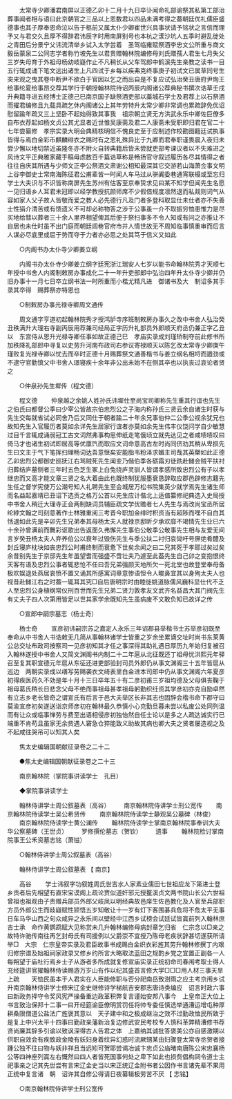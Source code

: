<!-- { "loadSidebar": true } -->
　　太常寺少卿潘君南屏以正德乙卯十二月十九日卒讣闻命礼部谕祭其私第工部治葬事闻者相与语曰此京朝官之三品以上恩数君以四品未满考得之葢朝廷优礼儒臣盛德事也其子厚奉恩命泣以告于柩前又属太仆少卿崔世兴具事状请予铭状之言信而理予又与君交久且厚不得辞君讳辰字时用南屏别号也本杭之漾沙坑人五季时避乱徙处之青田后分景宁父讳流清举乡试入太学尝着　圣驾临雍赋祭酒李忠文公所重与商文毅岳蒙泉二公同志学者称竹坡先生以君贵赠翰林院编修母刘氏赠孺人君生七月失父三岁失母育于外祖母杨幼岐嶷作止不凡稍长从父车驾郎中鹤溪先生亲教之读书一目五行辄成诵下笔文远出诸生上凡四试于乡每以疾弗克终事庚子初试文已属草同号生突来观之曳其卷中断尹不欲白于官因以乞之而出自是不复应试弘治癸丑唐府尹珣王给事纶夏给事昂交荐其学行于朝授翰林院待诏丙辰内阁诸公荐典秘书撰次诰草壬戌升典籍寻进五经博士正德己巳南京国子缺祭酒吏部以藁城石学士及君荐上以石祭酒而擢君编修且九载具疏乞休内阁诸公上其年劳特升太常少卿非常调也累疏辞免优诏慰留踰年疏又三上坚卧不起始得致其事我　祖宗朝立贤无方洪武永乐中卿佐巨僚多自布衣荐起如杨文贞公其尤显者近世惟吴康斋及君二人康斋未受职即归君在官二十七年尝纂修　孝宗实录大明会典精核明信不愧良史至于应制述作校勘图籍廷试执事皆得与焉白金彩币麒麟绯衣之赐时有之恩礼殊异比于九卿而君奉职谨畏晨入夜归未尝少懈以地切禁近虽隆冬亦不附火自转典籍后皆未尝就吏部考课议者以不失难进之风诗文平正典雅家藏手稿毋虑数百千篇诰草称是畅扬官守叙述履历各尽其情得之者往往自庆其所遇与少师文正李公祭酒文肃谢公相知最深其它交游若山海萧佥事文明上谷李御史士常南海陈征君公甫辈皆一时闻人车马过从骈阗委巷通宵联榻或至忘归学士大夫识与不识皆称南屏先生苏州有估客至京奉贽求见曰某不知学但闻先生名愿一见归语乡人耳君未冠即以经学教授抗颜师席不少假借规度凛然退而私觌则词气从容如家人父子故人皆敬而爱之教人必先德行凡及门者多登科取显仕未仕者亦不失善士性狷介清苦或有馈遗义不可却必称物答之涉于公事虽一介不取振穷恤患惟力是尽买地给彗以葬者三十余人里界相望俾其后便于祭扫事多不令人知或有问之亦推让不自居也未仕时虽不出门庭而朝廷闾巷官府市井人情世故无不周知临事慎重审而后言人谋必尽底里或屈于势而夺于力者亦必思之处其笃于信义又如此 

　　○内阁书办太仆寺少卿姜立纲 

　　内阁书办太仆寺少卿姜立纲字廷宪浙江瑞安人七岁以能书命翰林院秀才天顺七年授中书舍人内阁制敕房办事成化二十一年升吏部郎中弘治四年升太仆寺少卿并仍旧办事十一月七日卒立纲书法一时所重而小楷尤精凡进　御诸书及大　制诏多其手录其卒得　赐葬祭亦特恩也 

　　○制敕房办事光禄寺卿周文通传 

　　周文通字亨道初起翰林院秀才授鸿胪寺序班制敕房办事久之改中书舍人弘治癸丑秩满升大理右寺副丙辰用荐兼司经局正字历升礼部员外郎顺天府丞仍兼正字乙丑以　东宫侍从恩升光禄寺卿任事如故正德己巳　孝庙实录成刘瑾矫制夺前此修书所加秩降礼部郎中寻复以史劳升河南布政司右参议寄禄顺天以陈乞改太常寺少卿庚午瑾败复光禄寺卿以忧去而卒时正德十月赐葬祭文通善楷书与姜立纲名相埒而遒劲或不逮守官勤慎父中书舍人璟寝疾十余年非公出未始不在侧其卒也以执丧过哀论者贤之 

　　○仲泉孙先生墀传（程文德） 

　　程文德 
　　仲泉越之余姚人姓孙氏讳墀仕至尚宝司卿称先生重其行谊也先生之伯氏曰都督公季曰少宰公皆故宗伯忠烈公之子海内称孙氏三贤云余自诸生时获与先生交每就省试必同舍乃后又同仕于朝者踰二十年余兄事伯仲二公季公视余犹兄也故知先生入官履历者莫如余详先生居家行谊者亦莫如余先生伟丰仪饶问学自少敏慧过目千言辄成诵弱冠工古文词然弗事构思伸纸走笔俄顷立就先达见之者咸啧啧叹曰倚马才也诸生初试即居高等优廪饩而取应文词命意高古左时尚同侪劝其稍从卑损先生曰文主于气下笔挥扫理畅词达吾意惬矣安能脂韦粉泽求媚主司哉其英槩如此正德乙卯忠烈公都御史廵抚江右骂贼死先生闻变乃偕伯季各砺霜刃徒跣赴雠会贼平扶衬归葬结庐墓侧者三年时五色芝生冢上白兔绕庐灵驯人皆谓孝感所致忠烈公有子以孝继忠而又高才能文章三贤之名大着由此也既终制犹服墨衰恳辞取应郡邑辟修志籍先生任之督学宪使万公潮号知人礼聘先生至会城居万松书院集英少就学焉先生诸生师而名益起嘉靖已丑诏下选贡之格万公首以先生应计偕北上适值纂修祀典选入史局授中书舍人稍迁大理寺正会两制缺词员辅臣疏文学优赡者七人先生与焉改尚宝丞所居纶綍文翰之司刻意著作士林雅重阅三考晋今职加金绯时积资当有超陟而嘿不自白其恬退如此先是辛卯先生兄弟奉其母杨太夫人就禄京邸昕夕承欢靡不竭情先生业已六十余孙曾满前而舞彩讴歌出告返面久弗懈先生事伯公敬季公敬事先生相与友爱无间言岁癸丑杨太夫人弃养伯公以衰年过毁伤先生与季公扶二衬归哀恸吁号屏绝肴醴及封丘寝庐枕块如丧忠烈公时甫终制而衰惫下世矣余闻之曰二兄其死于孝耶过矣过矣余昔别先生于京邸先生年虽望耆而强盛不啻壮夫乃遽至此葢先生自己卯之变抱恨终天客有语及忠烈公事者辄悲怆不任曰吾兄弟强颜天地所欠一死北堂也故登堂奉母备极欢娱退处燕居哀愤不置又诵其所感寓词章意惨语怛令人畯鼻宜其以身殉太夫人也视昔赴雠江右之时葢一辄耳其究□自后唐明宗时由睦徙姚道脉儒风巍科显仕代不乏人至忠烈公身植纲常仪刑百世而先生兄弟二贤力敦孝友文武齐名益昌大其门阀先生有丈夫子四人次第用皆足以世其家学余既知先生虽病废不文敢负知已故详之传 

　　○宣郎中嗣宗墓志（杨士奇） 

　　杨士奇 
　　宣彦初讳嗣宗苏之嘉定人永乐三年诏郡县举楷书士苏举彦初既至奉命从中书舍人书诰敕无几简从事翰林诸学士皆重之岁余坐累谪交址时尚书东莱黄公总交址布政司按察司一见彦初知其才任之事深得其助礼遇日厚历九年始归复被召入翰林遂授中书舍人又简文渊阁书内制二十二年扈从北征既还丁祖母忧洪熙元年驿召至复其职宣德元年扈从东征还进吏部验封司员外郎仍从事文渊阁三十五年皆扈从巡边　两朝实录成以缮写劳赐袭衣文绮表里白金进本司郎中仍从事文渊阁六年夏彦初得疾医药久不効是年十月十三日卒年五十有二彦初甫三岁祖均德及父母俱丧鞠于祖母葛氏稍长日悲念父母不绝而事祖母甚孝祖母躬勤织纴资其学彦初亦克自励卓然有立志乡老长皆奇之谓宣氏有后言于邑大夫举区长非其志也固辞会楷书命下郡守曰莫渝宣彦初矣遂送诣京师彦初在翰林最久恭慎小心克勤旦暮未尝以私废公处同列温而有让众或临事惮劳与费至出语相侵彦初独怡然自任士论以是多之人疏达诚实行已端重不肯苟且虽家无余赀遇人窘急仓猝能致义助故其病也卿大夫之贤者屡造视之及不起咸往哭吊可以知其人矣 

　　焦太史编辑国朝献征录卷之二十二 

　　●焦太史编辑国朝献征录卷之二十三 

　　南京翰林院（掌院事讲读学士　孔目） 

　　◆掌院事讲读学士 

　　翰林侍讲学士周公叙墓表（高谷） 
　　南京翰林院侍讲学士刑公宽传 
　　南京翰林院侍读学士吴公希贤传 
　　南京翰林院侍读学士静观吴公墓碑（林俊） 
　　南京翰林院侍读学士黄公澜传 
　　翰林院侍读学士掌南京翰林院事奉训大夫华公察墓碑（王世贞） 
　　罗修撰伦墓志（贺钦） 
　　遗事 
　　翰林院检讨掌南院事王公禾资墓志铭（萧镃） 

　　○翰林侍讲学士周公叙墓表（高谷） 

　　翰林侍讲学士周公叙墓表 【 南京】 

　　高谷 
　　学士讳叙字功叙姓周氏世吉水人家素业儒田七世祖应龙下第进士登乡贡者后先相望有直宋宝谟阁上疏论贾似道奸邪元授鳌溪贞文两书院山长公六世祖曾祖也祖观由子贵赠兵部员外郎父岐凤以明经典故邑庠生佐邑教化及人官至兵部职方员外郎公生而歧嶷赋性颕悟五岁知敬让十一岁有灯下客围碁兵危将不危太平无事日车马华山西之句众咸异之永乐间以壁经中江西乡试榜会试廷试皆寘前列入翰林庶吉士承　命作黄鹦鹉赋大见称赏未几升翰林编修母病封章乞归省　仁宗念以□亲之故特许驰传南往再乞封母氏有司援例以父爵崇不宜授乃陈母老疾状辞甚切遂获所请举□　大宗　仁宗皇帝实录及君臣故事书成赐白金织衣彩旌其劳升翰林修撰丁内艰归修宗谱及始祖祠家政录又修乡约所言大略取法蓝田之规酌乡党之宜置正副各一人每朔望于庙社行焉乡士子从游者多所成就复修宣庙实录正统初命司春闱考取士得人充经筵讲官擢翰林侍读赐游万岁山有作以纪其盛首言修大学□□□用人材三事天旱上疏　　天恤民虽本于人君实在人臣能修职与否分祀南岳致澍雨之应主考京闱乡试升南京翰林侍讲学士修宋辽金史继修诗学梯航吉安郡志唐诗类编应　诏言时政六事曰新政务择守令奖风宪严操备重边政革积弊复言谨始安邦八事今　上皇帝正大位上书言致治保邦十二事一曰开经筵谕臣僚明赏罚任将帅专委任慎选举通漕运增屯种厚耕桑限僧道公盐法广旌褒其意以　天子建中和之极成继治之效不过勤政恤民所致于是复上中兴太平十四事曰勤政亲藩新治复边修武安民考校专人慎科革弊精漕修书荐贤尚廉其辞多引谕以致讽深得古人告君之体　上嘉纳其诚批答褒美公亦自感激期以供职自效会有疾致政金陵有妖妇身着纹异幻惑时流厥甥某由妇骤登太常寺丞贺者接踵公独不往曰物与妖非祥且当远矧可贺耶尝谒冶诚卞忠贞公庙暏南唐陈公宋忠襄杨公等四神座列寘左右慨然曰四人者皆死国事何处之卑下如此也损赀倡构祠令道士主祀事亲之记其先世尝有言宋辽金史当以宋正统辽金附书者公因作书言诸先辈不果用正统中复言诸　朝　诏许其自修公得请日夜纂辑极劳苦不厌 
【 志铭】 

　　○南京翰林院侍讲学士刑公宽传 

